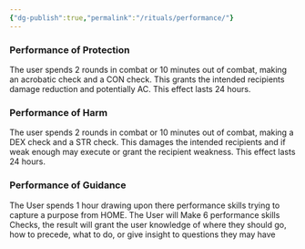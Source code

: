 ```yaml
---
{"dg-publish":true,"permalink":"/rituals/performance/"}
---
```


### Performance of Protection
The user spends 2 rounds in combat or 10 minutes out of combat, making an acrobatic check and a CON check. This grants the intended recipients damage reduction and potentially AC.  This effect lasts 24 hours. 

### Performance of Harm
The user spends 2 rounds in combat or 10 minutes out of combat, making a DEX check and a STR check. This damages the intended recipients and if weak enough may execute or grant the recipient weakness.  This effect lasts 24 hours. 

### Performance of Guidance
The User spends 1 hour drawing upon there performance skills trying to capture a purpose from HOME. The User will Make 6 performance skills Checks, the result will grant the user knowledge of where they should go, how to precede, what to do, or give insight to questions they may have